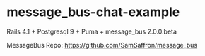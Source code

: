 # message_bus-chat-example
Rails 4.1 + Postgresql 9 + Puma + message_bus 2.0.0.beta

MessageBus Repo: https://github.com/SamSaffron/message_bus